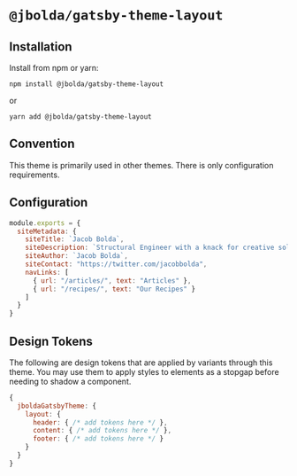# `@jbolda/gatsby-theme-layout`

## Installation
Install from npm or yarn:
```
npm install @jbolda/gatsby-theme-layout
```
or
```
yarn add @jbolda/gatsby-theme-layout
```

## Convention
This theme is primarily used in other themes. There is only configuration requirements.

## Configuration
```js
module.exports = {
  siteMetadata: {
    siteTitle: `Jacob Bolda`,
    siteDescription: `Structural Engineer with a knack for creative solutions using code and ingenuity.`,
    siteAuthor: `Jacob Bolda`,
    siteContact: "https://twitter.com/jacobbolda",
    navLinks: [
      { url: "/articles/", text: "Articles" },
      { url: "/recipes/", text: "Our Recipes" }
    ]
  }
}
```

## Design Tokens
The following are design tokens that are applied by variants through this theme. You may use them to apply styles to elements as a stopgap before needing to shadow a component.

```js
{
  jboldaGatsbyTheme: {
    layout: {
      header: { /* add tokens here */ },
      content: { /* add tokens here */ },
      footer: { /* add tokens here */ }
    }
  }
}
```
